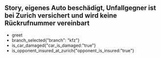 ## Story, eigenes Auto beschädigt, Unfallgegner ist bei Zurich versichert und wird keine Rückrufnummer vereinbart
* greet
* branch_selected{"branch": "kfz"}
* is_car_damaged{"car_is_damaged:"true"}
* is_opponent_insured_at_zurich{"opponent_is_insured:"true"}


